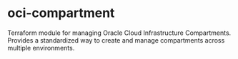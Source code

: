 # oci-compartment
Terraform module for managing Oracle Cloud Infrastructure Compartments. Provides a standardized way to create and manage compartments across multiple environments.
